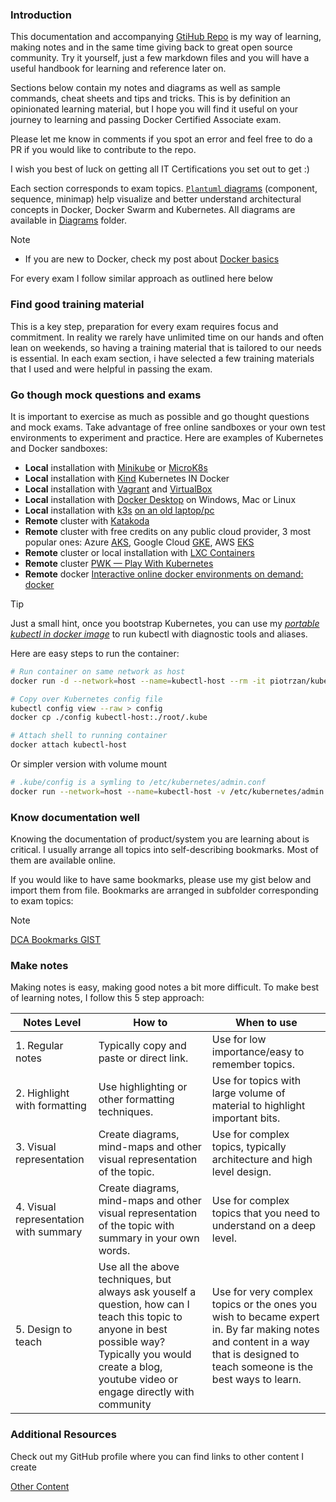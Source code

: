### Introduction

This documentation and accompanying [GtiHub Repo](https://github.com/Piotr1215/dca-prep-kit) is my way of learning, making notes and in the same time giving back to great open source community. Try it yourself, just a few markdown files and you will have a useful handbook for learning and reference later on.

Sections below contain my notes and diagrams as well as sample commands, cheat sheets and tips and tricks. This is by definition an opinionated learning material, but I hope you will find it useful on your journey to learning and passing Docker Certified Associate exam.

Please let me know in comments if you spot an error and feel free to do a PR if you would like to contribute to the repo.

I wish you best of luck on getting all IT Certifications you set out to get :)

Each section corresponds to exam topics. [`Plantuml` diagrams](https://plantuml.com/)  (component, sequence, minimap) help visualize and better understand architectural concepts in Docker, Docker Swarm and Kubernetes. All diagrams are available in [Diagrams]([/diagrams](https://github.com/Piotr1215/dca-prep-kit/tree/master/diagrams)) folder.

> [!NOTE]
>
> - If you are new to Docker, check my post about [Docker basics](https://medium.com/faun/a-gentle-introduction-to-docker-and-containers-2e67b1832918)

For every exam I follow similar approach as outlined here below

### Find good training material

This is a key step, preparation for every exam requires focus and commitment. In reality we rarely have unlimited time on our hands and often lean on weekends, so having a training material that is tailored to our needs is essential. In each exam section, i have selected a few training materials that I used and were helpful in passing the exam.

### Go though mock questions and exams

It is important to exercise as much as possible and go thought questions and mock exams. Take advantage of free online sandboxes or your own test environments to experiment and practice.
Here are examples of Kubernetes and Docker sandboxes:

- **Local** installation with [Minikube](https://minikube.sigs.k8s.io/docs/) or [MicroK8s](https://microk8s.io/)
- **Local** installation with [Kind](https://kind.sigs.k8s.io/) Kubernetes IN Docker
- **Local** installation with [Vagrant](https://www.vagrantup.com/) and [VirtualBox](https://www.virtualbox.org/)
- **Local** installation with [Docker Desktop](https://www.docker.com/products/docker-desktop) on Windows, Mac or Linux
- **Local** installation with [k3s](https://github.com/k3s-io/k3s) [on an old laptop/pc](https://itnext.io/how-to-create-kubernetes-home-lab-on-an-old-laptop-1de6cc12c13e)
- **Remote** cluster with [Katakoda](https://www.katacoda.com/)
- **Remote** cluster with free credits on any public cloud provider, 3 most popular ones: Azure [AKS](https://docs.microsoft.com/en-us/azure/aks/), Google Cloud [GKE](https://cloud.google.com/kubernetes-engine/), AWS [EKS](https://aws.amazon.com/eks/?whats-new-cards.sort-by=item.additionalFields.postDateTime&whats-new-cards.sort-order=desc&eks-blogs.sort-by=item.additionalFields.createdDate&eks-blogs.sort-order=desc)
- **Remote** cluster or local installation with [LXC Containers](https://linuxcontainers.org/)
- **Remote** cluster [PWK — Play With Kubernetes](https://labs.play-with-k8s.com/)
- **Remote** docker [Interactive online docker environments on demand: docker](https://labs.play-with-docker.com/)

> [!TIP]
> Just a small hint, once you bootstrap Kubernetes, you can use my [_portable kubectl in docker image_](https://itnext.io/portable-kubernetes-management-with-kubectl-in-docker-cb861a2c3c02) to run kubectl with diagnostic tools and aliases.

Here are easy steps to run the container:

```bash
# Run container on same network as host
docker run -d --network=host --name=kubectl-host --rm -it piotrzan/kubectl-comp:zsh

# Copy over Kubernetes config file
kubectl config view --raw > config
docker cp ./config kubectl-host:./root/.kube

# Attach shell to running container
docker attach kubectl-host
```

Or simpler version with volume mount

```bash
# .kube/config is a symling to /etc/kubernetes/admin.conf
docker run --network=host --name=kubectl-host -v /etc/kubernetes/admin.conf:/root/.kube/config --rm -it piotrzan/kubectl-comp:zsh
```

### Know documentation well

Knowing the documentation of product/system you are learning about is critical. I usually arrange all topics into self-describing bookmarks. Most of them are available online.

If you would like to have same bookmarks, please use my gist below and import them from file. Bookmarks are arranged in subfolder corresponding to exam topics:
> [!NOTE]
> [DCA Bookmarks GIST](https://gist.github.com/Piotr1215/75b0105e020b740480a7d85e4e5e3dd7)

### Make notes

Making notes is easy, making good notes a bit more difficult. To make best of learning notes, I follow this 5 step approach:

| **Notes Level** | **How to** | **When to use** |
|---|---|---|
| 1. Regular notes | Typically copy and paste or direct link. | Use for low importance/easy to remember topics. |
| 2. Highlight with formatting | Use highlighting or other formatting techniques. | Use for topics with large volume of material to highlight important bits. |
| 3. Visual representation | Create diagrams, mind-maps and other visual representation of the topic. | Use for complex topics, typically architecture and high level design. |
| 4. Visual representation with summary | Create diagrams, mind-maps and other visual representation of the topic with summary in your own words. | Use for complex topics that you need to understand on a deep level. |
| 5. Design to teach | Use all the above techniques, but always ask youself a question, how can I teach this topic to anyone in best possible way? Typically you would create a blog, youtube video or engage directly with community | Use for very complex topics or the ones you wish to became expert in. By far making notes and content in a way that is designed to teach someone is the best ways to learn. |

### Additional Resources

Check out my GitHub profile where you can find links to other content I create

[Other Content](https://raw.githubusercontent.com/Piotr1215/Piotr1215/main/README.md)
